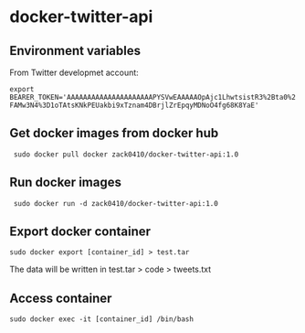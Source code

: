 # docker-twitter-api

## Environment variables

From Twitter developmet account:

`export BEARER_TOKEN='AAAAAAAAAAAAAAAAAAAAAPYSVwEAAAAAOpAjc1LhwtsistR3%2Bta0%2FAMw3N4%3D1oTAtsKNkPEUakbi9xTznam4DBrjlZrEpqyMDNoO4fg68K8YaE'`

## Get docker images from docker hub

 ` sudo docker pull docker zack0410/docker-twitter-api:1.0`

## Run docker images

 ` sudo docker run -d zack0410/docker-twitter-api:1.0`

## Export docker container 

  `sudo docker export [container_id] > test.tar `
  
  The data will be written in test.tar > code > tweets.txt
  
## Access container

  `sudo docker exec -it [container_id] /bin/bash`
  
  
  
